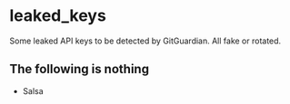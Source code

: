 # leaked_keys

Some leaked API keys to be detected by GitGuardian. All fake or rotated.

## The following is nothing

- Salsa
